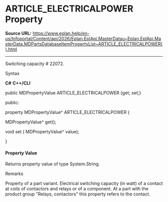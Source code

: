 # ARTICLE_ELECTRICALPOWER Property

**Source URL:** https://www.eplan.help/en-us/Infoportal/Content/api/2026/Eplan.EplApi.MasterDatau~Eplan.EplApi.MasterData.MDPartsDatabaseItemPropertyList~ARTICLE_ELECTRICALPOWER().html

---

Switching capacity # 22072.

Syntax

**C#**
**C++/CLI**


public MDPropertyValue ARTICLE_ELECTRICALPOWER {get; set;}

public:

property MDPropertyValue^ ARTICLE_ELECTRICALPOWER {

   MDPropertyValue^ get();

   void set (    MDPropertyValue^ value);

}


#### Property Value

Returns property value of type System.String.

Remarks

Property of a part variant. Electrical switching capacity (in watt) of a contact at coils of contactors and relays or of a component. At a part with the product group "Relays, contactors" this property refers to the contact.
